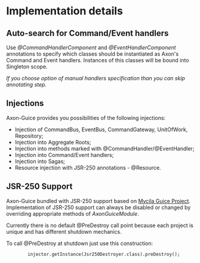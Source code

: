 # Implementation details #
## Auto-search for Command/Event handlers ##
Use _@CommandHandlerComponent_ and _@EventHandlerComponent_ annotations to specify which classes should be instantiated as Axon's Command and Event handlers. Instances of this classes will be bound into Singleton scope.

_If you choose option of manual handlers specification than you can skip annotating step._

## Injections ##
Axon-Guice provides you possibilities of the following injections:
  * Injection of CommandBus, EventBus, CommandGateway, UnitOfWork, Repository;
  * Injection into Aggregate Roots;
  * Injection into methods marked with @CommandHandler/@EventHandler;
  * Injection into Command/Event handlers;
  * Injection into Sagas;
  * Resource injection with JSR-250 annotations - @Resource.

## JSR-250 Support ##
Axon-Guice bundled with JSR-250 support based on [Mycila Guice Project](http://code.google.com/p/mycila/wiki/MycilaGuice). Implementation of JSR-250 support can always be disabled or changed by overriding appropriate methods of _AxonGuiceModule_.

Currently there is no default @PreDestroy call point because each project is unique and has different shutdown mechanics.

To call @PreDestroy at shutdown just use this construction:
```
        injector.getInstance(Jsr250Destroyer.class).preDestroy();
```